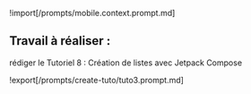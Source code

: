 !import[/prompts/mobile.context.prompt.md] 

## **Travail à réaliser :**  

rédiger le Tutoriel 8 : Création de listes avec Jetpack Compose

!export[/prompts/create-tuto/tuto3.prompt.md]  

